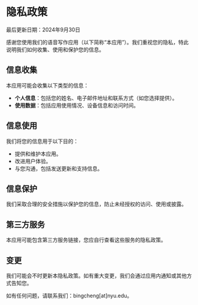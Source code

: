 # 隐私政策

最后更新日期：2024年9月30日

感谢您使用我们的语音写作应用（以下简称“本应用”）。我们重视您的隐私，特此说明我们如何收集、使用和保护您的信息。

## 信息收集

本应用可能会收集以下类型的信息：

- **个人信息**：包括您的姓名、电子邮件地址和联系方式（如您选择提供）。
- **使用数据**：包括应用使用情况、设备信息和访问时间。

## 信息使用

我们将您的信息用于以下目的：

- 提供和维护本应用。
- 改进用户体验。
- 与您沟通，包括发送更新和支持信息。

## 信息保护

我们采取合理的安全措施以保护您的信息，防止未经授权的访问、使用或披露。

## 第三方服务

本应用可能包含第三方服务链接，您应自行查看这些服务的隐私政策。

## 变更

我们可能会不时更新本隐私政策。如有重大变更，我们会通过应用内通知或其他方式告知您。

如有任何问题，请联系我们：bingcheng[at]nyu.edu。